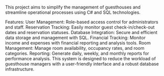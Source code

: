 This project aims to simplify the management of guesthouses and streamline operational processes using C# and SQL technologies.

Features:
User Management: Role-based access control for administrators and staff.
Reservation Tracking: Easily monitor guest check-in/check-out dates and reservation statuses.
Database Integration: Secure and efficient data storage and management with SQL.
Financial Tracking: Monitor income and expenses with financial reporting and analysis tools.
Room Management: Manage room availability, occupancy rates, and room categories.
Reporting: Generate daily, weekly, and monthly reports for performance analysis.
This system is designed to reduce the workload of guesthouse managers with a user-friendly interface and a robust database infrastructure.
